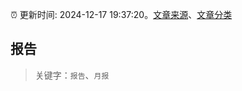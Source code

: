 :alarm_clock: 更新时间: 2024-12-17 19:37:20。[文章来源](/README.md)、[文章分类](/TAGS.md)

## 报告


> 关键字：`报告`、`月报`



